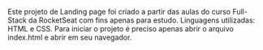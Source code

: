 Este projeto de Landing page foi criado a partir das aulas do curso Full-Stack da RocketSeat com fins apenas para estudo.
Linguagens utilizadas: HTML e CSS.
Para iniciar o projeto é preciso apenas abrir o arquivo index.html e abrir em seu navegador.

